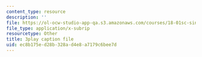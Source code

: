 ```yaml
---
content_type: resource
description: ''
file: https://ol-ocw-studio-app-qa.s3.amazonaws.com/courses/18-01sc-single-variable-calculus-fall-2010/ec8b175ed28b328ad4e8a7179c6bee7d_Bv9kVDcj7yo.srt
file_type: application/x-subrip
resourcetype: Other
title: 3play caption file
uid: ec8b175e-d28b-328a-d4e8-a7179c6bee7d
---
```

